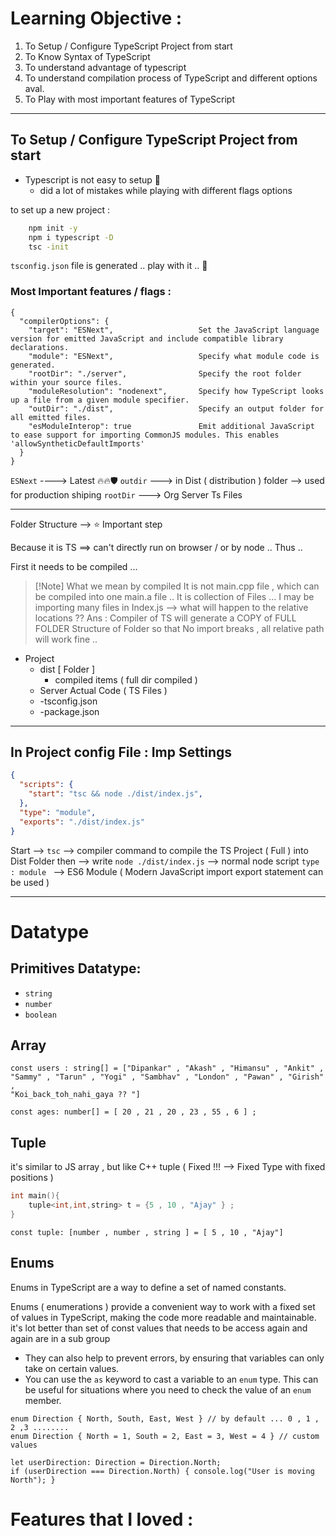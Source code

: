 

# Learning Objective : 
1. To Setup / Configure TypeScript Project from start 
2. To Know Syntax of TypeScript 
4. To understand advantage of typescript
5. To understand compilation process of TypeScript and different options aval.
6. To Play with most important features of TypeScript

---

## To Setup / Configure TypeScript Project from start 

- Typescript is not easy to setup 🥲 
	- did a lot of mistakes while playing with different flags options 

to set up a new project : 

```Bash
	npm init -y 
	npm i typescript -D 
	tsc -init
```

`tsconfig.json` file is generated .. play with it .. 💫

### Most Important features / flags : 

```text
{
  "compilerOptions": {
    "target": "ESNext",                   Set the JavaScript language version for emitted JavaScript and include compatible library declarations. 
    "module": "ESNext",                   Specify what module code is generated.
    "rootDir": "./server",                Specify the root folder within your source files.
    "moduleResolution": "nodenext",       Specify how TypeScript looks up a file from a given module specifier. 
    "outDir": "./dist",                   Specify an output folder for all emitted files. 
    "esModuleInterop": true               Emit additional JavaScript to ease support for importing CommonJS modules. This enables 'allowSyntheticDefaultImports'
  }
}
```

`ESNext` ----> Latest 🔥🔥🛡️
`outdir` ---> in Dist ( distribution ) folder --> used for production shiping 
`rootDir` ---> Org Server Ts Files 

-----

Folder Structure --> ⭐ Important step 

Because it is TS ==> can't directly run on browser / or by node ..
Thus .. 

First it needs to be compiled  ... 

>[!Note] What we mean by compiled 
> It is not main.cpp file , which can be compiled into one main.a file .. 
> It is collection of Files ... I may be importing many files in Index.js --> what will happen to the relative locations ?? 
> Ans : Compiler of TS will generate a COPY of FULL FOLDER Structure of Folder so that No import breaks , all relative path will work fine .. 


- Project
	- dist [ Folder ]
		- compiled items ( full dir compiled )
	- Server
		Actual Code ( TS Files )
	- -tsconfig.json
	- -package.json

----

## In Project config File : Imp Settings 

```json
{
  "scripts": {
    "start": "tsc && node ./dist/index.js",
  },
  "type": "module",
  "exports": "./dist/index.js"
}
```

Start --> `tsc` --> compiler command to compile the TS Project ( Full ) into Dist Folder 
then --> write `node ./dist/index.js`  --> normal node script 
`type : module ` --> ES6 Module ( Modern JavaScript import export statement can be used )

-----


# Datatype 

## Primitives Datatype: 
- `string` 
- `number`
- `boolean`

## Array 

```TS
const users : string[] = ["Dipankar" , "Akash" , "Himansu" , "Ankit" , "Sammy" , "Tarun" , "Yogi" , "Sambhav" , "London" , "Pawan" , "Girish" , 
"Koi_back_toh_nahi_gaya ?? "] 

const ages: number[] = [ 20 , 21 , 20 , 23 , 55 , 6 ] ;

```

## Tuple  

it's similar to JS array , but like C++ tuple  ( Fixed !!! --> Fixed Type with fixed positions  )

```C++ 
int main(){
	tuple<int,int,string> t = {5 , 10 , "Ajay" } ;
}
```

```TS
const tuple: [number , number , string ] = [ 5 , 10 , "Ajay"]
```


## Enums 

Enums in TypeScript are a way to define a set of named constants.

Enums ( enumerations ) provide a convenient way to work with a fixed set of values in TypeScript, making the code more readable and maintainable. it's lot better than set of const values that needs to be access again and again are in a sub group 

- They can also help to prevent errors, by ensuring that variables can only take on certain values.
- You can use the `as` keyword to cast a variable to an `enum` type. This can be useful for situations where you need to check the value of an `enum` member.

```TS
enum Direction { North, South, East, West } // by default ... 0 , 1 , 2 ,3 ........
enum Direction { North = 1, South = 2, East = 3, West = 4 } // custom values 

let userDirection: Direction = Direction.North;
if (userDirection === Direction.North) { console.log("User is moving North"); }

```


# Features that I loved :

